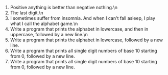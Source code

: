 1. Positive anything is better than negative nothing.\n
2. The last digit.\n
3. I sometimes suffer from insomnia. And when I can't fall asleep, I play what I call the alphabet game.\n
4. Write a program that prints the alphabet in lowercase, and then in uppercase, followed by a new line.\n
5. Write a program that prints the alphabet in lowercase, followed by a new line.
6. Write a program that prints all single digit numbers of base 10 starting from 0, followed by a new line.
7. Write a program that prints all single digit numbers of base 10 starting from 0, followed by a new line.
